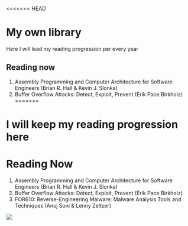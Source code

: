 <<<<<<< HEAD
# My own library
Here I will lead my reading progression per every year

## Reading now

1. Assembly Programming and Computer Architecture for Software Engineers (Brian R. Hall & Kevin J. Slonka)
2. Buffer Overflow Attacks: Detect, Exploit, Prevent (Erik Pace Birkholz)
=======
# I will keep my reading progression here

# Reading Now

1. Assembly Programming and Computer Architecture for Software Engineers (Brian R. Hall & Kevin J. Slonka)
2. Buffer Overflow Attacks: Detect, Exploit, Prevent (Erik Pace Birkholz)
3. FOR610: Reverse-Engineering Malware: Malware Analysis Tools and Techniques (Anuj Soni & Lenny Zeltser)
<tr>
  <td>
    <a href="https://www.amazon.com/Practical-Cryptography-Python-Learning-Correct/dp/1484248996">
      <img src="https://raw.githubusercontent.com/YWxtYXoK/MyOwnLibrary/main/resources/PracticalCrypto.svg">
      </a>
    </td>
  </tr>
